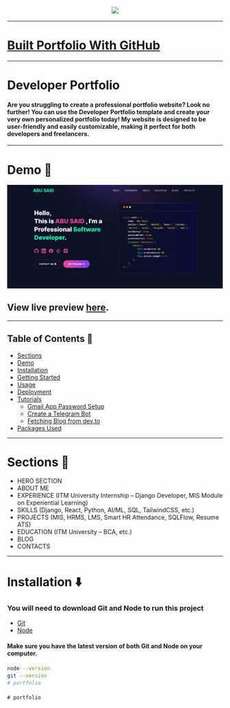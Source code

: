 <p align="center" width="100%">
    <img height="100" src="https://github.com/NITESHBAGHEL2004/developer-portfolio/assets/profile.png">
</p>

---

# [Built Portfolio With GitHub ](https://github.com/NITESHBAGHEL2004/developer-portfolio)

---

# Developer Portfolio

#### Are you struggling to create a professional portfolio website? Look no further! You can use the Developer Portfolio template and create your very own personalized portfolio today! My website is designed to be user-friendly and easily customizable, making it perfect for both developers and freelancers.

---

# Demo :movie_camera:

![](./public/image/screen.png)

## View live preview [here](https://niteshbaghel.netlify.app/).

---

## Table of Contents :scroll:

- [Sections](#sections-bookmark)
- [Demo](#demo-movie_camera)
- [Installation](#installation-arrow_down)
- [Getting Started](#getting-started-dart)
- [Usage](#usage-joystick)
- [Deployment](#deployment-rocket)
- [Tutorials](#tutorials-wrench)
  - [Gmail App Password Setup](#gmail-app-password-setup)
  - [Create a Telegram Bot](#create-a-telegram-bot)
  - [Fetching Blog from dev.to](#fetching-blog-from-devto)
- [Packages Used](#packages-used-package)

---

# Sections :bookmark:

- HERO SECTION  
- ABOUT ME  
- EXPERIENCE (ITM University Internship – Django Developer, MIS Module on Experiential Learning)  
- SKILLS (Django, React, Python, AI/ML, SQL, TailwindCSS, etc.)  
- PROJECTS (MIS, HRMS, LMS, Smart HR Attendance, SQLFlow, Resume ATS)  
- EDUCATION (ITM University – BCA, etc.)  
- BLOG  
- CONTACTS  

---

# Installation :arrow_down:

### You will need to download Git and Node to run this project

- [Git](https://git-scm.com/downloads)  
- [Node](https://nodejs.org/en/download/)  

#### Make sure you have the latest version of both Git and Node on your computer.

```bash
node --version
git --version
#   p o r t f o l i o 
 
 #   p o r t f o l i o 
 
 
